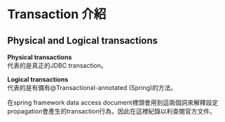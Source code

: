# Transaction 介紹


## Physical and Logical transactions
**Physical transactions**  
代表的是真正的JDBC transaction。  

**Logical transactions**  
代表的是有備有@Transactional-annotated (Spring)的方法。  
  
在spring framework data access document裡頭會用到這兩個詞來解釋設定propagation會產生的transaction行為，因此在這裡紀錄以利查閱官方文件。